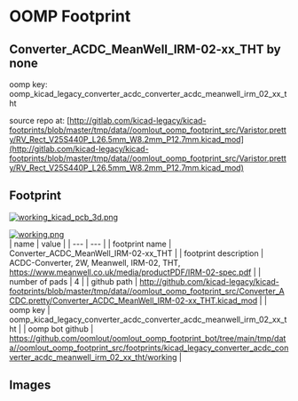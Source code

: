 # OOMP Footprint  
## Converter_ACDC_MeanWell_IRM-02-xx_THT  by none  
  
oomp key: oomp_kicad_legacy_converter_acdc_converter_acdc_meanwell_irm_02_xx_tht  
  
source repo at: [http://gitlab.com/kicad-legacy/kicad-footprints/blob/master/tmp/data//oomlout_oomp_footprint_src/Varistor.pretty/RV_Rect_V25S440P_L26.5mm_W8.2mm_P12.7mm.kicad_mod](http://gitlab.com/kicad-legacy/kicad-footprints/blob/master/tmp/data//oomlout_oomp_footprint_src/Varistor.pretty/RV_Rect_V25S440P_L26.5mm_W8.2mm_P12.7mm.kicad_mod)  
## Footprint  
  
[![working_kicad_pcb_3d.png](working_kicad_pcb_3d_600.png)](working_kicad_pcb_3d.png)  
  
[![working.png](working_600.png)](working.png)  
| name | value | 
| --- | --- | 
| footprint name | Converter_ACDC_MeanWell_IRM-02-xx_THT | 
| footprint description | ACDC-Converter, 2W, Meanwell, IRM-02, THT, https://www.meanwell.co.uk/media/productPDF/IRM-02-spec.pdf | 
| number of pads | 4 | 
| github path | http://github.com/kicad-legacy/kicad-footprints/blob/master/tmp/data//oomlout_oomp_footprint_src/Converter_ACDC.pretty/Converter_ACDC_MeanWell_IRM-02-xx_THT.kicad_mod | 
| oomp key | oomp_kicad_legacy_converter_acdc_converter_acdc_meanwell_irm_02_xx_tht | 
| oomp bot github | https://github.com/oomlout/oomlout_oomp_footprint_bot/tree/main/tmp/data//oomlout_oomp_footprint_src/footprints/kicad_legacy_converter_acdc_converter_acdc_meanwell_irm_02_xx_tht/working | 
## Images  
